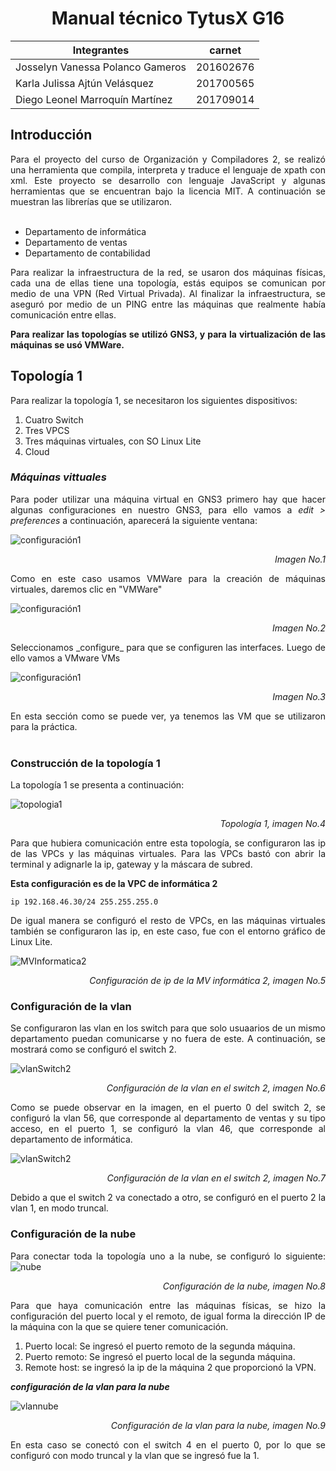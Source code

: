  <div style="text-align:center">

# **Manual técnico TytusX G16**
</div>
 <div style="text-align:center">

 |     Integrantes  |carnet  |
 |-------------|--------|
 |Josselyn Vanessa Polanco Gameros|201602676|
 |Karla Julissa Ajtún Velásquez   |201700565|
 |Diego Leonel Marroquín Martínez |201709014|
</div>

## **Introducción**
 <div style="text-align:justify">
Para el proyecto del curso de Organización y Compiladores 2, se realizó una herramienta que compila, interpreta y traduce el lenguaje de xpath con xml. Este proyecto se desarrollo con lenguaje JavaScript y algunas herramientas que se encuentran bajo la licencia MIT. A continuación se muestran las librerías que se utilizaron.
</div>
<br>

* Departamento de informática
* Departamento de ventas
* Departamento de contabilidad

 <div style="text-align:justify">
 Para realizar la infraestructura de la red, se usaron dos máquinas físicas, cada una de ellas tiene una topología, estás equipos se comunican por medio de una VPN (Red Virtual Privada).
 Al finalizar la infraestructura, se aseguró por medio de un PING entre las máquinas que realmente había comunicación entre ellas.

**Para realizar las topologías se utilizó GNS3, y para la virtualización de las máquinas se usó VMWare.**

 ## Topología 1

  <div style="text-align:justify">
Para realizar la topología 1, se necesitaron los siguientes dispositivos:

1. Cuatro Switch
2. Tres VPCS
3. Tres máquinas virtuales, con SO Linux Lite
4. Cloud

### **_Máquinas vittuales_**

Para poder utilizar una máquina virtual en GNS3 primero hay que hacer algunas configuraciones en nuestro GNS3, para ello vamos a _edit > preferences_ a continuación, aparecerá la siguiente ventana:

![configuración1](imagenes/im1.PNG) 
<div style="text-align: right">

_Imagen No.1_
</div>
Como en este caso usamos VMWare para la creación de máquinas virtuales, daremos clic en "VMWare"


![configuración1](imagenes/im2.PNG) 
<div style="text-align: right">

_Imagen No.2_
</div>
Seleccionamos _configure_ para que se configuren las interfaces. Luego de ello vamos a VMware VMs

![configuración1](imagenes/im3.PNG) 
<div style="text-align: right">

_Imagen No.3_
</div>
En esta sección como se puede ver, ya tenemos las VM que se utilizaron para la práctica.

</div>
<br>

### **Construcción de la topología 1**

La topología 1 se presenta a continuación:

![topologia1](imagenes/topologia1.png)
<div style="text-align: right">

_Topología 1, imagen No.4_
</div>
Para que hubiera comunicación entre esta topología, se configuraron las ip de las VPCs y las máquinas virtuales.
Para las VPCs bastó con abrir la terminal y adignarle la ip, gateway y la máscara de subred.

<br>

**Esta configuración es de la VPC de informática 2**
```
ip 192.168.46.30/24 255.255.255.0
```

De igual manera se configuró el resto de VPCs, en las máquinas virtuales también se configuraron las ip, en este caso, fue con el entorno gráfico de Linux Lite.

![MVInformatica2](imagenes/informatica2.png)
<div style="text-align: right">

_Configuración de ip de la MV informática 2, imagen No.5_
</div>

### **Configuración de la vlan**

Se configuraron las vlan en los switch para que solo usuaarios de un mismo departamento puedan comunicarse y no fuera de este. A continuación, se mostrará como se configuró el switch 2.

![vlanSwitch2](imagenes/vlan.png)
<div style="text-align: right">

_Configuración de la vlan en el switch 2, imagen No.6_
</div>
Como se puede observar en la imagen, en el puerto 0 del switch 2, se configuró la vlan 56, que corresponde al departamento de ventas y su tipo acceso, en el puerto 1, se configuró la vlan 46, que corresponde al departamento de informática.

![vlanSwitch2](imagenes/vlan2.png)
<div style="text-align: right">

_Configuración de la vlan en el switch 2, imagen No.7_
</div>
Debido a que el switch 2 va conectado a otro, se configuró en el puerto 2 la vlan 1, en modo truncal.

### **Configuración de la nube**
Para conectar toda la topología uno a la nube, se configuró lo siguiente:
![nube](imagenes/nubecita.png)
<div style="text-align: right">

_Configuración de la nube, imagen No.8_
</div>
Para que haya comunicación entre las máquinas físicas, se hizo la configuración del puerto local y el remoto, de igual forma la dirección IP de la máquina con la que se quiere tener comunicación.

<br>

1. Puerto local: Se ingresó el puerto remoto de la segunda máquina.
2. Puerto remoto: Se ingresó el puerto local de la segunda máquina.
3. Remote host: se ingresó la ip de la máquina 2 que proporcionó la VPN.

**_configuración de la vlan para la nube_**

![vlannube](imagenes/vlanNubecita.png)
<div style="text-align: right">

_Configuración de la vlan para la nube, imagen No.9_
</div>
En esta caso se conectó con el switch 4 en el puerto 0, por lo que se configuró con modo truncal y la vlan que se ingresó fue la 1.

</div>


